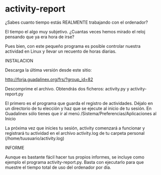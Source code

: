 # activity-report 

¿Sabes cuanto tiempo estás REALMENTE trabajando con el ordenador?

El tiempo el algo muy subjetivo. ¿Cuantas veces hemos mirado el reloj pensando que ya era hora de irse?

Pues bien, con este pequeño programa es posible controlar nuestra actividad en Linux y llevar un recuento de horas diarias.


INSTALACION

Descarga la última versión desde este sitio:

http://forja.guadalinex.org/frs/?group_id=82

Descomprime el archivo. Obtendrás dos ficheros: activity.py y activity-report.py

El primero es el programa que guarda el registro de actividades. Déjalo en un directorio de tu elección y haz que se ejecute al inicio de tu sesión. En Guadalinex sólo tienes que ir al menú /Sistema/Preferencias/Aplicaciones al Inicio

La próxima vez que inicies tu sesión, activity comenzará a funcionar y registrará tu actividad en el archivo activity.log de tu carpeta personal (/home/tuusuario/activity.log)

INFORME

Aunque es bastante fácil hacer tus propios informes, se incluye como ejemplo el programa activity-report.py. Basta con ejecutarlo para que muestre el tiempo total de uso del ordenador por día.

